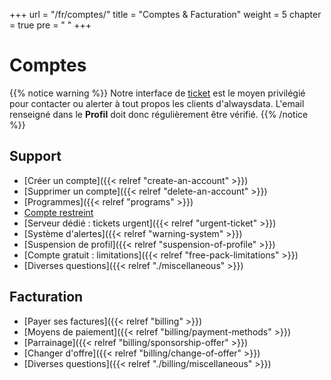 +++
url = "/fr/comptes/"
title = "Comptes & Facturation"
weight = 5
chapter = true
pre = "<i class='fas fa-user-circle'></i>&nbsp;"
+++

# Comptes

{{% notice warning %}}
Notre interface de [ticket](https://admin.alwaysdata.com/support/) est le moyen privilégié pour contacter ou alerter à tout propos les clients d'alwaysdata. L'email renseigné dans le **Profil** doit donc régulièrement être vérifié.
{{% /notice %}}


## Support

- [Créer un compte]({{< relref "create-an-account" >}})
- [Supprimer un compte]({{< relref "delete-an-account" >}})
- [Programmes]({{< relref "programs" >}})
- [Compte restreint]()
- [Serveur dédié : tickets urgent]({{< relref "urgent-ticket" >}})
- [Système d'alertes]({{< relref "warning-system" >}})
- [Suspension de profil]({{< relref "suspension-of-profile" >}})
- [Compte gratuit : limitations]({{< relref "free-pack-limitations" >}})
- [Diverses questions]({{< relref "./miscellaneous" >}})


## Facturation

- [Payer ses factures]({{< relref "billing" >}})
- [Moyens de paiement]({{< relref "billing/payment-methods" >}})
- [Parrainage]({{< relref "billing/sponsorship-offer" >}})
- [Changer d'offre]({{< relref "billing/change-of-offer" >}})
- [Diverses questions]({{< relref "./billing/miscellaneous" >}})

